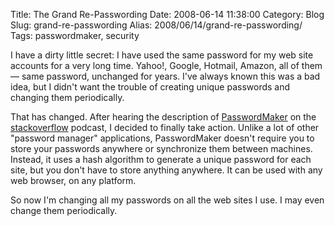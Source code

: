 Title: The Grand Re-Passwording
Date: 2008-06-14 11:38:00
Category: Blog
Slug: grand-re-passwording
Alias: 2008/06/14/grand-re-passwording/
Tags: passwordmaker, security


<p>
I have a dirty little secret: I have used the same password for my web site accounts for a very long time.  Yahoo!, Google, Hotmail, Amazon, all of them &mdash; same password, unchanged for years.  I've always known this was a bad idea, but I didn't want the trouble of creating unique passwords and changing them periodically.
</p>
<p>
That has changed. After hearing the description of <a href="http://passwordmaker.org">PasswordMaker</a> on the <a href="http://blog.stackoverflow.com/">stackoverflow</a> podcast, I decided to finally take action. Unlike a lot of other "password manager" applications, PasswordMaker doesn't require you to store your passwords anywhere or synchronize them between machines. Instead, it uses a hash algorithm to generate a unique password for each site, but you don't have to store anything anywhere.  It can be used with any web browser, on any platform.
</p>
<p>
So now I'm changing all my passwords on all the web sites I use. I may even change them periodically.
</p>
